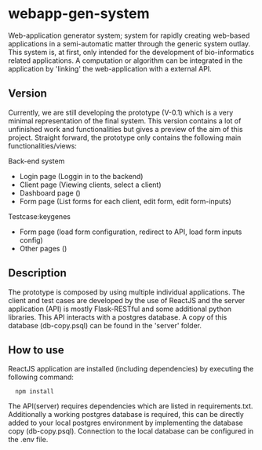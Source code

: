 # webapp-gen-system

Web-application generator system; system for rapidly creating web-based applications in a semi-automatic matter through the generic system outlay. This system is, at first, only intended for the development of bio-informatics related applications. A computation or algorithm can be integrated in the application by 'linking' the web-application with a external API. 

## Version

Currently, we are still developing the prototype (V-0.1) which is a very minimal representation of the final system. This version contains a lot of unfinished work and functionalities but gives a preview of the aim of this project. Straight forward, the prototype only contains the following main functionalities/views:

Back-end system
- Login page (Loggin in to the backend)
- Client page (Viewing clients, select a client)
- Dashboard page ()
- Form page (List forms for each client, edit form, edit form-inputs) 

Testcase:keygenes
- Form page (load form configuration, redirect to API, load form inputs config)
- Other pages ()


## Description 

The prototype is composed by using multiple individual applications. The client and test cases are developed by the use of ReactJS and the server application (API) is mostly Flask-RESTful and some additional python libraries. This API interacts with a postgres database. A copy of this database (db-copy.psql) can be found in the 'server' folder.

## How to use

ReactJS application are installed (including dependencies) by executing the following command:

      npm install 

The API(server) requires dependencies which are listed in requirements.txt. Additionally a working postgres database is required, this can be directly added to your local postgres environment by implementing the database copy (db-copy.psql). Connection to the local database can be configured in the .env file. 



